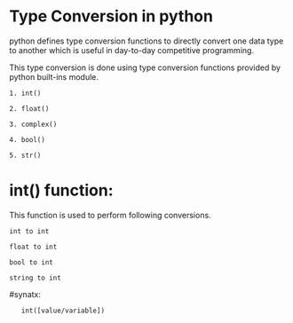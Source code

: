 # Type Conversion in python

python defines type conversion functions to directly convert one data type to another which is useful in day-to-day competitive programming.

This type conversion is done using type conversion functions provided by python built-ins module.

`1. int()`

`2. float()`

`3. complex()`

`4. bool()`

`5. str()`

# int() function:

This function is used to perform following conversions.

`int to int`

`float to int`

`bool to int`

`string to int`

#synatx:


```
   int([value/variable])
```

  

